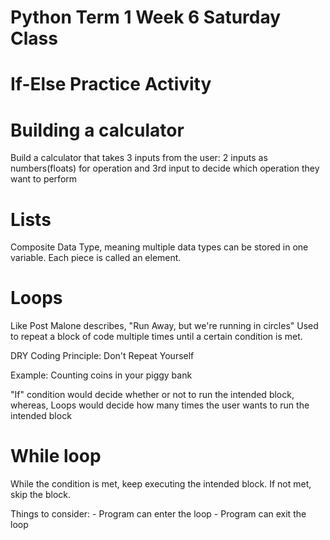 # Python Term 1 Week 6 Saturday Class

# If-Else Practice Activity

#  Building a calculator
Build a calculator that takes 3 inputs from the user:
2 inputs as numbers(floats) for operation and 3rd input to decide which operation they want to perform 

# Lists
Composite Data Type, meaning multiple data types can be stored in one variable.
Each piece is called an element.

# Loops

Like Post Malone describes, "Run Away, but we're running in circles"
Used to repeat a block of code multiple times until a certain condition is met.

DRY Coding Principle: Don't Repeat Yourself

Example: Counting coins in your piggy bank

"If" condition would decide whether or not to run the intended block, whereas,
Loops would decide how many times the user wants to run the intended block

# While loop
While the condition is met, keep executing the intended block. If not met, skip the block.

Things to consider: 
    - Program can enter the loop
    - Program can exit the loop